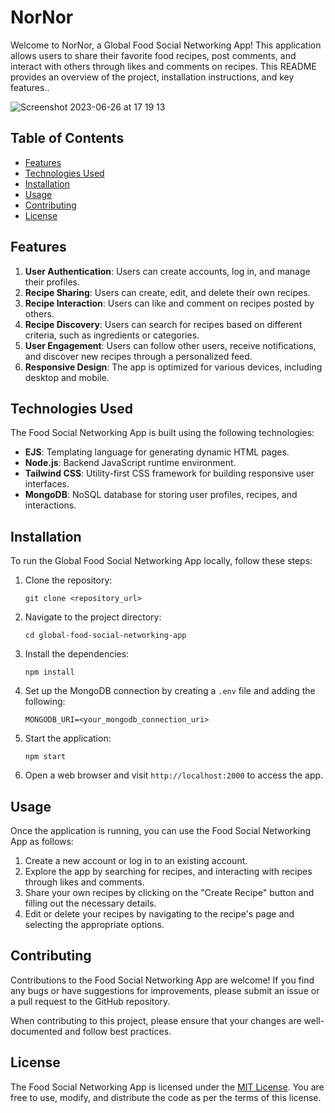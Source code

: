 # NorNor

Welcome to NorNor, a Global Food Social Networking App! This application allows users to share their favorite food recipes, post comments, and interact with others through likes and comments on recipes. This README provides an overview of the project, installation instructions, and key features..

![Screenshot 2023-06-26 at 17 19 13](https://github.com/AirSayy/NorNor/assets/107049081/6959c5d2-4fc3-4de6-a956-f0f7fc01ac35)


## Table of Contents

- [Features](#features)
- [Technologies Used](#technologies-used)
- [Installation](#installation)
- [Usage](#usage)
- [Contributing](#contributing)
- [License](#license)

## Features

1. **User Authentication**: Users can create accounts, log in, and manage their profiles.
2. **Recipe Sharing**: Users can create, edit, and delete their own recipes.
3. **Recipe Interaction**: Users can like and comment on recipes posted by others.
4. **Recipe Discovery**: Users can search for recipes based on different criteria, such as ingredients or categories.
5. **User Engagement**: Users can follow other users, receive notifications, and discover new recipes through a personalized feed.
6. **Responsive Design**: The app is optimized for various devices, including desktop and mobile.

## Technologies Used

The Food Social Networking App is built using the following technologies:

- **EJS**: Templating language for generating dynamic HTML pages.
- **Node.js**: Backend JavaScript runtime environment.
- **Tailwind CSS**: Utility-first CSS framework for building responsive user interfaces.
- **MongoDB**: NoSQL database for storing user profiles, recipes, and interactions.

## Installation

To run the Global Food Social Networking App locally, follow these steps:

1. Clone the repository:

   ```
   git clone <repository_url>
   ```

2. Navigate to the project directory:

   ```
   cd global-food-social-networking-app
   ```

3. Install the dependencies:

   ```
   npm install
   ```

4. Set up the MongoDB connection by creating a `.env` file and adding the following:

   ```
   MONGODB_URI=<your_mongodb_connection_uri>
   ```

5. Start the application:

   ```
   npm start
   ```

6. Open a web browser and visit `http://localhost:2000` to access the app.

## Usage

Once the application is running, you can use the Food Social Networking App as follows:

1. Create a new account or log in to an existing account.
2. Explore the app by searching for recipes, and interacting with recipes through likes and comments.
3. Share your own recipes by clicking on the "Create Recipe" button and filling out the necessary details.
4. Edit or delete your recipes by navigating to the recipe's page and selecting the appropriate options.

## Contributing

Contributions to the Food Social Networking App are welcome! If you find any bugs or have suggestions for improvements, please submit an issue or a pull request to the GitHub repository.

When contributing to this project, please ensure that your changes are well-documented and follow best practices.

## License

The Food Social Networking App is licensed under the [MIT License](LICENSE). You are free to use, modify, and distribute the code as per the terms of this license.

